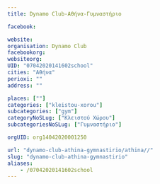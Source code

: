 ```yaml
---
title: Dynamo Club-Αθήνα-Γυμναστήριο

facebook:

website:
organisation: Dynamo Club
facebookorg:
websiteorg:
UID: "07042020141602school"
cities: "Αθήνα"
perioxi: ""
address: ""

places: [""]
categories: ["kleistou-xorou"]
subcategories: ["gym"]
categoryNoSLug: ["Κλειστού Χώρου"]
subcategoriesNoSLug: ["Γυμναστήριο"]

orgUID: org14042020001250

url: "dynamo-club-athina-gymnastirio/athina//"
slug: "dynamo-club-athina-gymnastirio"
aliases:
    - /07042020141602school
---
```





